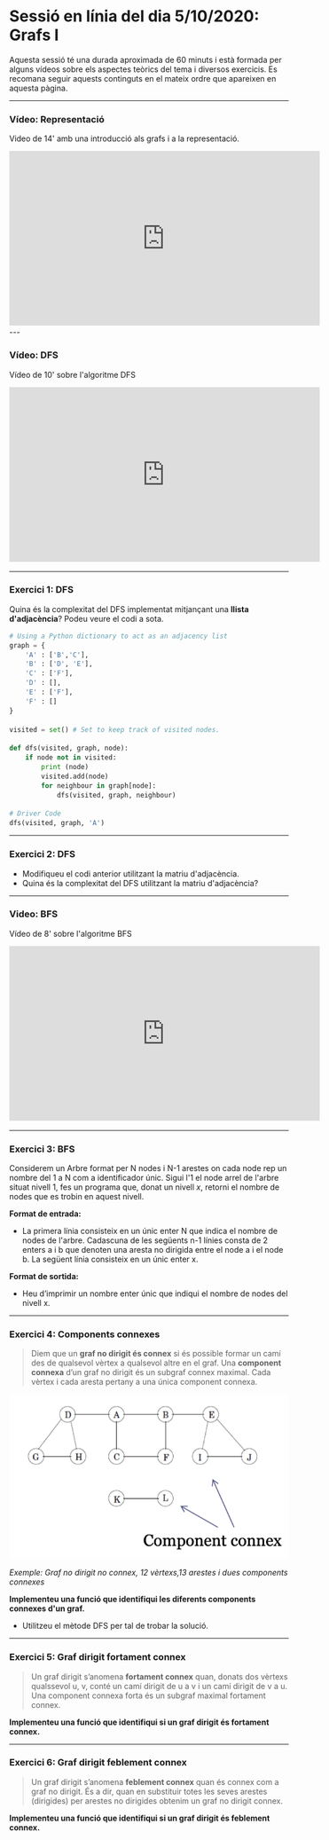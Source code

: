 # Sessió en línia del dia 5/10/2020: Grafs I

Aquesta sessió té una durada aproximada de 60 minuts i està formada per alguns vídeos sobre els aspectes teòrics del tema i diversos exercicis. 
Es recomana seguir aquests continguts en el mateix ordre que apareixen en aquesta pàgina.


---

### Vídeo: Representació

Video de 14' amb una introducció als grafs i a la representació.


<center>
 <iframe width="560" height="315" src="https://www.youtube.com/embed/eQA-m22wjTQ" frameborder="0" allow="accelerometer; autoplay; clipboard-write; encrypted-media; gyroscope; picture-in-picture" allowfullscreen></iframe>
</center>
---

### Vídeo: DFS

Vídeo de 10' sobre l'algoritme DFS

<center>
<iframe width="560" height="315" src="https://www.youtube.com/embed/7fujbpJ0LB4" frameborder="0" allow="accelerometer; autoplay; encrypted-media; gyroscope; picture-in-picture" allowfullscreen></iframe>
</center>
 
---
### Exercici 1: DFS

Quina és la complexitat del DFS implementat mitjançant una **llista d'adjacència**?
Podeu veure el codi a sota.

```python
# Using a Python dictionary to act as an adjacency list
graph = {
    'A' : ['B','C'],
    'B' : ['D', 'E'],
    'C' : ['F'],
    'D' : [],
    'E' : ['F'],
    'F' : []
}

visited = set() # Set to keep track of visited nodes.

def dfs(visited, graph, node):
    if node not in visited:
        print (node)
        visited.add(node)
        for neighbour in graph[node]:
            dfs(visited, graph, neighbour)

# Driver Code
dfs(visited, graph, 'A')
```
---
### Exercici 2: DFS
+ Modifiqueu el codi anterior utilitzant la matriu d'adjacència.
+ Quina és la complexitat del DFS utilitzant la matriu d'adjacència?

---

### Video: BFS

Vídeo de 8' sobre l'algoritme BFS

<center>
<iframe width="560" height="315" src="https://www.youtube.com/embed/oDqjPvD54Ss" frameborder="0" allow="accelerometer; autoplay; encrypted-media; gyroscope; picture-in-picture" allowfullscreen></iframe>
</center>

---

### Exercici 3: BFS
Considerem un Arbre format per N nodes i N-1 arestes on cada node rep un nombre del 1 a N com a identificador únic. Sigui l'1 el node arrel de l'arbre situat nivell 1, fes un programa que, donat un nivell $x$, retorni el nombre de nodes que es trobin en aquest nivell. 

**Format de entrada:**

+ La primera línia consisteix en un únic enter N que indica el nombre de nodes de l'arbre. Cadascuna de les següents n-1 línies consta de 2 enters a i b que denoten una aresta no dirigida entre el node a i el node b. La següent línia consisteix en un únic enter x.

**Format de sortida:**

+ Heu d’imprimir un nombre enter únic que indiqui el nombre de nodes del nivell x.

---


### Exercici 4: Components connexes
>Diem que un **graf no dirigit és connex** si és possible formar un camí des de qualsevol vèrtex a qualsevol altre en el graf. Una **component connexa** d’un graf no dirigit és un subgraf connex maximal. Cada vèrtex i cada aresta pertany a una única component connexa.

![](images/comp_connexa.png)

*Exemple: Graf no dirigit no connex, 12 vèrtexs,13 arestes i  dues components connexes*

**Implementeu una funció que identifiqui les diferents components connexes d'un graf.**
* Utilitzeu el mètode DFS per tal de trobar la solució. 

---
### Exercici 5: Graf dirigit fortament connex 
>Un graf dirigit s’anomena **fortament connex** quan, donats dos vèrtexs qualssevol u, v, conté un camí dirigit de u a v i un camí
dirigit de v a u. Una component connexa forta és un subgraf maximal fortament connex.

**Implementeu una funció que identifiqui si un graf dirigit és fortament connex.**

---
### Exercici 6: Graf dirigit feblement connex

>Un graf dirigit s’anomena **feblement connex** quan és connex com a graf no dirigit. És a dir, quan en substituir totes les seves arestes
(dirigides) per arestes no dirigides obtenim un graf no dirigit connex.

**Implementeu una funció que identifiqui si un graf dirigit és feblement connex.**


